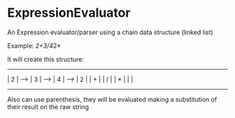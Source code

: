 # ExpressionEvaluator

An Expression evaluator/parser using a chain data structure (linked list)

Example:
*2+3/4*2*

It will create this structure:

---------      ---------      ---------      ---------
|   2   |  --> |   3   | -->  |   4   |  --> |   2   |
|   +   |      |   /   |      |   *   |      |       |
---------      ---------      ---------      ---------


Also can use parenthesis, they will be evaluated making a substitution of their result on the raw string
